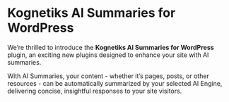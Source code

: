# Kognetiks AI Summaries for WordPress

We’re thrilled to introduce the **Kognetiks AI Summaries for WordPress** plugin, an exciting new plugins designed to enhance your site with AI summaries.

With AI Summaries, your content - whether it’s pages, posts, or other resources - can be automatically summarized by your selected AI Engine, delivering concise, insightful responses to your site visitors.
